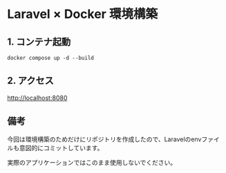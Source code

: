 # Laravel × Docker 環境構築

## 1. コンテナ起動

```shell
docker compose up -d --build
```

## 2. アクセス

<http://localhost:8080>

## 備考

今回は環境構築のためだけにリポジトリを作成したので、Laravelのenvファイルも意図的にコミットしています。

実際のアプリケーションではこのまま使用しないでください。
